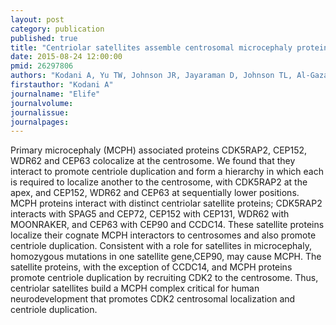 ```yaml
---
layout: post
category: publication
published: true
title: "Centriolar satellites assemble centrosomal microcephaly proteins to recruit CDK2 and promote centriole duplication."
date: 2015-08-24 12:00:00
pmid: 26297806
authors: "Kodani A, Yu TW, Johnson JR, Jayaraman D, Johnson TL, Al-Gazali L, Sztriha L, Partlow JN, Kim H, Krup AL, Dammermann A, Krogan N, Walsh CA, Reiter JF"
firstauthor: "Kodani A"
journalname: "Elife"
journalvolume: 
journalissue: 
journalpages: 
---
```


Primary microcephaly (MCPH) associated proteins CDK5RAP2, CEP152, WDR62 and CEP63 colocalize at the centrosome. We found that they interact to promote centriole duplication and form a hierarchy in which each is required to localize another to the centrosome, with CDK5RAP2 at the apex, and CEP152, WDR62 and CEP63 at sequentially lower positions. MCPH proteins interact with distinct centriolar satellite proteins; CDK5RAP2 interacts with SPAG5 and CEP72, CEP152 with CEP131, WDR62 with MOONRAKER, and CEP63 with CEP90 and CCDC14. These satellite proteins localize their cognate MCPH interactors to centrosomes and also promote centriole duplication. Consistent with a role for satellites in microcephaly, homozygous mutations in one satellite gene,CEP90, may cause MCPH. The satellite proteins, with the exception of CCDC14, and MCPH proteins promote centriole duplication by recruiting CDK2 to the centrosome. Thus, centriolar satellites build a MCPH complex critical for human neurodevelopment that promotes CDK2 centrosomal localization and centriole duplication.

